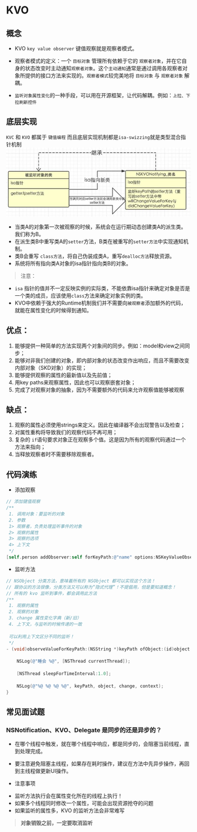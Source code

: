 # KVO

## 概念

* KVO `key value observer` 键值观察就是观察者模式。
- 观察者模式的定义：一个 `目标对象` 管理所有依赖于它的 `观察者对象`，并在它自身的状态改变时主动通知`观察者对象`。这个`主动通知`通常是通过调用各观察者对象所提供的接口方法来实现的。`观察者模式`较完美地将 `目标对象` 与 `观察者对象` 解耦。
* `监听对象属性变化`的一种手段，可以用在开源框架，让代码解耦。例如：`上拉、下拉刷新控件`

## 底层实现
`KVC` 和 `KVO` 都属于 `键值编程` 而且底层实现机制都是`isa-swizzing`就是类型混合指针机制
![](/assets/kvo.jpeg)
- 当类A的对象第一次被观察的时候，系统会在运行期动态创建类A的派生类。我们称为B。
- 在派生类B中重写类A的`setter`方法，B类在被重写的`setter方法`中实现通知机制。
- 类B会重写 `class方法`，将自己伪装成类A，重写`dealloc方法`释放资源。
- 系统将所有指向类A对象的isa指针指向类B的对象。

>注意：
- `isa` 指针的值并不一定反映实例的实际类，不能依靠isa指针来确定对象是否是一个类的成员，应该使用`class`方法来确定对象实例的类。
- KVO中依赖于强大的Runtime机制我们并不需要向`被观察者`添加额外的代码，就能在属性变化的时候得到通知。


## 优点：
1. 能够提供一种简单的方法实现两个对象间的同步。例如：model和view之间同步；
2. 能够对非我们创建的对象，即内部对象的状态改变作出响应，而且不需要改变内部对象（SKD对象）的实现；
3. 能够提供观察的属性的最新值以及先前值；
4. 用key paths来观察属性，因此也可以观察嵌套对象；
5. 完成了对观察对象的抽象，因为不需要额外的代码来允许观察值能够被观察

## 缺点：
1. 观察的属性必须使用strings来定义。因此在编译器不会出现警告以及检查；
2. 对属性重构将导致我们的观察代码不再可用；
3. 复杂的 `if`语句要求对象正在观察多个值。这是因为所有的观察代码通过一个方法来指向；
4. 当释放观察者时不需要移除观察者。

## 代码演练

* 添加观察

```objectivec
// 添加键值观察
/**
 1. 调用对象：要监听的对象
 2. 参数
 1> 观察者，负责处理监听事件的对象
 2> 观察的属性
 3> 观察的选项
 4> 上下文
 */
[self.person addObserver:self forKeyPath:@"name" options:NSKeyValueObservingOptionNew | NSKeyValueObservingOptionOld context:@"Person Name"];
```

* 监听方法

```objectivec
// NSObject 分类方法，意味着所有的 NSObject 都可以实现这个方法！
// 跟协议的方法很像，分类方法又可以称为“隐式代理”！不提倡用，但是要知道概念！
// 所有的 kvo 监听到事件，都会调用此方法
/**
 1. 观察的属性
 2. 观察的对象
 3. change 属性变化字典（新/旧）
 4. 上下文，与监听的时候传递的一致

 可以利用上下文区分不同的监听！
 */
- (void)observeValueForKeyPath:(NSString *)keyPath ofObject:(id)object change:(NSDictionary *)change context:(void *)context {

    NSLog(@"睡会 %@", [NSThread currentThread]);

    [NSThread sleepForTimeInterval:1.0];

    NSLog(@"%@ %@ %@ %@", keyPath, object, change, context);
}
```
## 常见面试题
### NSNotification、KVO、Delegate 是同步的还是异步的？

- 在哪个线程中触发，就在哪个线程中响应，都是同步的，会阻塞当前线程，直到处理完成。
- 要注意避免阻塞主线程，如果存在耗时操作，建议在方法中先异步操作，再回到主线程做更新UI操作。

- 注意事项
 * 监听方法执行会在属性变化所在的线程上执行！
 * 如果多个线程同时修改一个属性，可能会出现资源抢夺的问题
 * 如果监听的属性多，KVO 的监听方法会非常难写

> **对象销毁之前，一定要取消监听**

